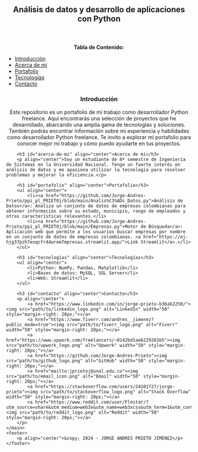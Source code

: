 <!DOCTYPE html>
<html lang="es">
<head>
    <meta charset="UTF-8">
    <link rel="stylesheet" href="style.css">
</head>
<body>
    <header>
      <h2 align="center">Análisis de datos y desarrollo de aplicaciones con Python</h2>
    </header>
    <p align="center"><strong>Tabla de Contenido:</strong></p>
    <ul>
        <li><a href="#introduccion">Introducción</a></li>
        <li><a href="#acerca-de-mi">Acerca de mí</a></li>
        <li><a href="#portafolio">Portafolio</a></li>
        <li><a href="#tecnologías">Tecnologías</a></li>
        <li><a href="#contacto">Contacto</a></li>
    </ul>
    <main>
        <h3 id="introduccion" align="center">Introducción</h3>
        <p align="center">Este repositorio es un portafolio de mi trabajo como desarrollador Python freelance. Aquí encontrarás una selección de proyectos que he desarrollado, abarcando una amplia gama de tecnologías y soluciones. También podrás encontrar información sobre mi experiencia y habilidades como desarrollador Python freelance. Te invito a explorar mi portafolio para conocer mejor mi trabajo y cómo puedo ayudarte en tus proyectos.</p>
        
        <h3 id="acerca-de-mi" align="center">Acerca de mí</h3>
        <p align="center">Soy un estudiante de 8º semestre de Ingeniería de Sistemas en la Universidad Nacional. Tengo un fuerte interés en análisis de datos y me apasiona utilizar la tecnología para resolver problemas y mejorar la eficiencia.</p>
        
        <h3 id="portafolio" align="center">Portafolio</h3>
        <ul align="center">
            <li><a href="https://github.com/Jorge-Andres-Prieto/ppi_pl_PRIETOj/blob/main/Analis%C3%ADs_Datos.py">Análisis de Datos</a>: Analiza un conjunto de datos de empresas colombianas para obtener información sobre su estado, municipio, rango de empleados y otras características relevantes.</li>
            <li><a href="https://github.com/Jorge-Andres-Prieto/ppi_pl_PRIETOj/blob/main/Empresas.py">Motor de Búsqueda</a>: Aplicación web que permite a los usuarios buscar empresas por nombre en un conjunto de datos de empresas colombianas. <a href="https://ej-hjg37pzh7exqcfr44wrem7mpresas.streamlit.app/">Link Streamlit</a>.</li>
        </ul>
        
        <h3 id="tecnologías" align="center">Tecnologías</h3>
        <ul align="center">
            <li>Python: NumPy, Pandas, Matplotlib</li>
            <li>Bases de datos: MySQL, SQL Server</li>
            <li>Web: Streamlit</li>
        </ul>
        
        <h3 id="contacto" align="center">Contacto</h3>
        <p align="center">
            <a href="https://www.linkedin.com/in/jorge-prieto-b36ab2250/"><img src="path/to/linkedin_logo.png" alt="LinkedIn" width="50" style="margin-right: 20px;"></a>
            <a href="https://www.fiverr.com/andres__jimenez?public_mode=true"><img src="path/to/fiverr_logo.png" alt="Fiverr" width="50" style="margin-right: 20px;"></a>
            <a href="https://www.upwork.com/freelancers/~0142bd1ae6229261b5"><img src="path/to/upwork_logo.png" alt="Upwork" width="50" style="margin-right: 20px;"></a>
            <a href="https://github.com/Jorge-Andres-Prieto"><img src="path/to/github_logo.png" alt="GitHub" width="50" style="margin-right: 20px;"></a>
            <a href="mailto:jprietoj@unal.edu.co"><img src="path/to/email_icon.png" alt="Email" width="50" style="margin-right: 20px;"></a>
            <a href="https://stackoverflow.com/users/24101727/jorge-prieto"><img src="path/to/stackoverflow_logo.png" alt="Stack Overflow" width="50" style="margin-right: 20px;"></a>
            <a href="https://www.reddit.com/user/Flestar/?utm_source=share&utm_medium=web3x&utm_name=web3xcss&utm_term=1&utm_content=share_button"><img src="path/to/reddit_logo.png" alt="Reddit" width="50" style="margin-right: 20px;"></a>
        </p>
    </main>
    <footer>
        <p align="center">&copy; 2024 - JORGE ANDRES PRIETO JIMENEZ</p>
    </footer>
</body>
</html>
